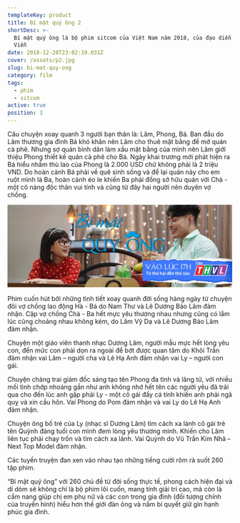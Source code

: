 ```yaml
---
templateKey: product
title: Bí mật quý ông 2
shortDesc: >-
  Bí mật quý ông là bộ phim sitcom của Việt Nam năm 2018, của đạo diễn Văn Công
  Viễn
date: 2018-12-28T23:02:19.031Z
cover: /assets/p2.jpg
slug: bi-mat-quy-ong
category: film
tags:
  - phim
  - sitcom
active: true
position: 3
---
```

Câu chuyện xoay quanh 3 người bạn thân là: Lâm, Phong, Bá. Ban đầu do Lâm thương gia đình Bá khó khăn nên Lâm cho thuê mặt bằng để mở quán cà phê. Nhưng sợ quán bình dân làm xấu mặt bằng của mình nên Lâm giới thiệu Phong thiết kế quán cà phê cho Bá. Ngày khai trương mới phát hiện ra Bá hiểu nhầm thù lao của Phong là 2.000 USD chứ không phải là 2 triệu VND. Do hoàn cảnh Bá phải về quê sinh sống và để lại quán này cho em ruột mình là Ba, hoàn cảnh éo le khiến Ba phải đồng sở hữu quán với Chà - một cô nàng độc thân vui tính và cũng từ đây hai người nên duyên vợ chồng.

![Hình ảnh trong phim](/assets/banner2.jpg "Bí mật quý ông")

Phim cuốn hút bởi những tình tiết xoay quanh đời sống hàng ngày từ chuyện đôi vợ chồng lao động Hà - Bá do Nam Thư và Lê Dương Bảo Lâm đảm nhận. Cặp vợ chồng Chà - Ba hết mực yêu thương nhau nhưng cũng có lắm lúc cũng choảng nhau không kém, do Lâm Vỹ Dạ và Lê Dương Bảo Lâm đảm nhận.

Chuyện một giáo viên thanh nhạc Dương Lâm, người mẫu mực hết lòng yêu con, đến mức con phải dọn ra ngoài để bớt được quan tâm do Khôi Trần đảm nhận vai Lâm – người cha và Lê Hạ Anh đảm nhận vai Ly – người con gái.

Chuyện chàng trai giám đốc sáng tạo tên Phong đa tình và lãng tử, với nhiều mối tình chớp nhoáng gần như anh không nhớ hết tên các người yêu đã trải qua cho đến lúc anh gặp phải Ly - một cô gái đầy cá tính khiến anh phải ngã quỵ và xin cầu hôn. Vai Phong do Pom đảm nhận và vai Ly do Lê Hạ Anh đảm nhận.

Chuyện ông bố trẻ của Ly (nhạc sĩ Dương Lâm) tìm cách xa lánh cô gái trẻ tên Quỳnh đáng tuổi con mình đem lòng yêu thương mình. Khiến cho Lâm liên tục phải chạy trốn và tìm cách xa lánh. Vai Quỳnh do Vũ Trần Kim Nhã – Next Top Model đảm nhận.

Các tuyến truyện đan xen vào nhau tạo những tiếng cười rôm rả suốt 260 tập phim.

“Bí mật quý ông” với 260 chủ đề từ đời sống thực tế, phong cách hiện đại và dí dỏm sẽ không chỉ là bộ phim lôi cuốn, mang tính giải trí cao, mà còn là cẩm nang giúp chị em phụ nữ và các con trong gia đình (đối tượng chính của truyền hình) hiểu hơn thế giới đàn ông và nắm bí quyết giữ gìn hạnh phúc gia đình.
